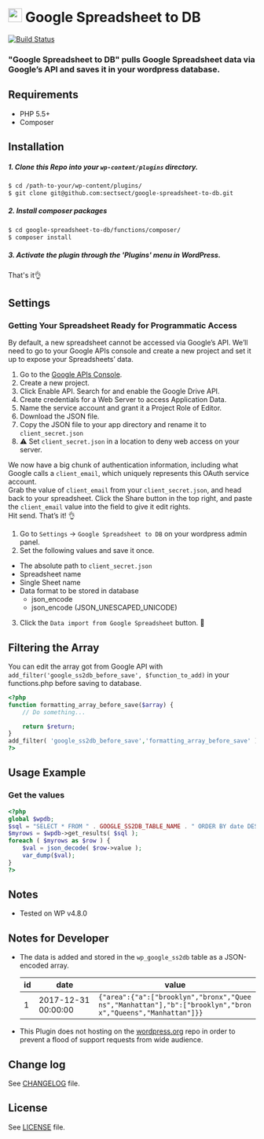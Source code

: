 # <img src="https://github-sect.s3-ap-northeast-1.amazonaws.com/logo.svg" width="28" height="auto"> Google Spreadsheet to DB
[![Build Status](https://travis-ci.org/sectsect/google-spreadsheet-to-db.svg?branch=master)](https://travis-ci.org/sectsect/google-spreadsheet-to-db)

### "Google Spreadsheet to DB" pulls Google Spreadsheet data via Google’s API and saves it in your wordpress database.

## Requirements

- PHP 5.5+
- Composer

## Installation

##### 1. Clone this Repo into your `wp-content/plugins` directory.
```sh
$ cd /path-to-your/wp-content/plugins/
$ git clone git@github.com:sectsect/google-spreadsheet-to-db.git
```

##### 2. Install composer packages
```sh
$ cd google-spreadsheet-to-db/functions/composer/
$ composer install
```

##### 3. Activate the plugin through the 'Plugins' menu in WordPress.<br>
That's it:ok_hand:



## Settings

### Getting Your Spreadsheet Ready for Programmatic Access

By default, a new spreadsheet cannot be accessed via Google’s API. We’ll need to go to your Google APIs console and create a new project and set it up to expose your Spreadsheets’ data.

1. Go to the [Google APIs Console](https://console.developers.google.com/).
2. Create a new project.
3. Click Enable API. Search for and enable the Google Drive API.
4. Create credentials for a Web Server to access Application Data.
5. Name the service account and grant it a Project Role of Editor.
6. Download the JSON file.
7. Copy the JSON file to your app directory and rename it to `client_secret.json`
8. :warning: Set `client_secret.json` in a location to deny web access on your server.

We now have a big chunk of authentication information, including what Google calls a `client_email`, which uniquely represents this OAuth service account.  
Grab the value of `client_email` from your `client_secret.json`, and head back to your spreadsheet. Click the Share button in the top right, and paste the `client_email` value into the field to give it edit rights.  
Hit send. That’s it! :ok_hand:

1. Go to `Settings` -> `Google Spreadsheet to DB` on your wordpress admin panel.
2. Set the following values and save it once.
  - The absolute path to `client_secret.json`
  - Spreadsheet name
  - Single Sheet name
  - Data format to be stored in database
    - json_encode
	- json_encode (JSON_UNESCAPED_UNICODE)
3. Click the `Data import from Google Spreadsheet` button. :tada:

## Filtering the Array

You can edit the array got from Google API with `add_filter('google_ss2db_before_save', $function_to_add)` in your functions.php before saving to database.

```php
<?php
function formatting_array_before_save($array) {
	// Do something...

	return $return;
}
add_filter( 'google_ss2db_before_save','formatting_array_before_save' );
?>
```

## Usage Example

### Get the values

```php
<?php
global $wpdb;
$sql = "SELECT * FROM " . GOOGLE_SS2DB_TABLE_NAME . " ORDER BY date DESC LIMIT 1";
$myrows = $wpdb->get_results( $sql );
foreach ( $myrows as $row ) {
	$val = json_decode( $row->value );
	var_dump($val);
}
?>
```

## Notes

* Tested on WP v4.8.0

## Notes for Developer

* The data is added and stored in the `wp_google_ss2db` table as a JSON-encoded array.

  <table>
  <thead>
  <tr>
  <th>id</th>
  <th>date</th>
  <th>value</th>
  </tr>
  </thead>
  <tbody>
  <tr>
  <td>1</td>
  <td>2017-12-31 00:00:00</td>
  <td><code style="word-break: break-all;">{"area":{"a":["brooklyn","bronx","Queens","Manhattan"],"b":["brooklyn","bronx","Queens","Manhattan"]}}</code></td>
  </tr></tbody></table>

* This Plugin does not hosting on the [wordpress.org](https://wordpress.org/) repo in order to prevent a flood of support requests from wide audience.

## Change log  

See [CHANGELOG](https://github.com/sectsect/google-spreadsheet-to-db/blob/master/CHANGELOG.md) file.

## License

See [LICENSE](https://github.com/sectsect/google-spreadsheet-to-db/blob/master/LICENSE) file.
